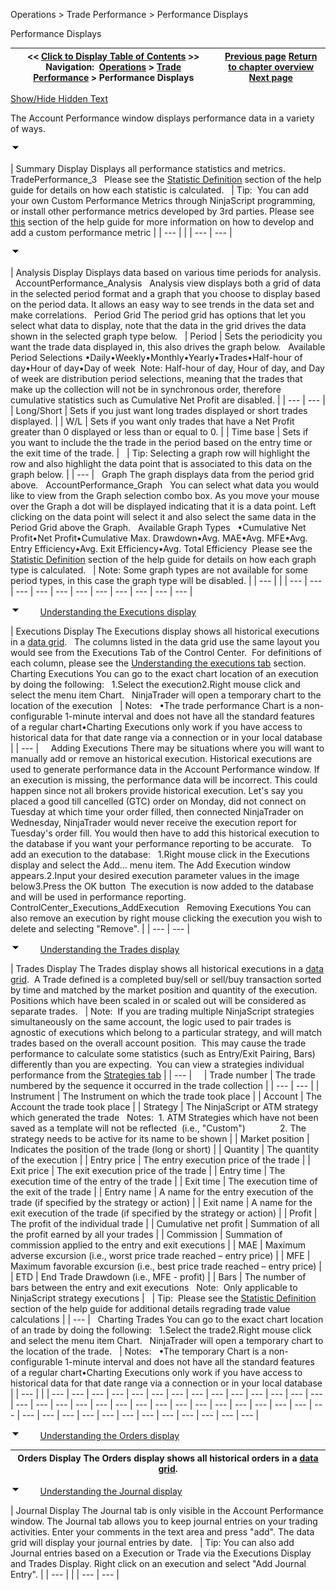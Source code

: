 ﻿


Operations \> Trade Performance \> Performance Displays






















Performance Displays







| \<\< [Click to Display Table of Contents](performance_displays.md) \>\> **Navigation:**     [Operations](operations.md) \> [Trade Performance](trade_performance.md) \> Performance Displays | [Previous page](using_trade_performance.md) [Return to chapter overview](trade_performance.md) [Next page](statistics_definitions.md) |
| --- | --- |




[Show/Hide Hidden Text](javascript:HMToggleExpandAll(!HMAnyToggleOpen()) "Click to open/close expanding sections")









The Account Performance window displays performance data in a variety of ways. 


![tog_minus](tog_minus.gif)




| Summary Display Displays all performance statistics and metrics.   TradePerformance_3   Please see the [Statistic Definition](statistics_definitions.md) section of the help guide for details on how each statistic is calculated.      | Tip:  You can add your own Custom Performance Metrics through NinjaScript programming, or install other performance metrics developed by 3rd parties. Please see [this](performance_metrics.md) section of the help guide for more information on how to develop and add a custom performance metric | | --- | |
| --- | --- |



![tog_minus](tog_minus.gif)




| Analysis Display Displays data based on various time periods for analysis.   AccountPerformance_Analysis   Analysis view displays both a grid of data in the selected period format and a graph that you choose to display based on the period data. It allows an easy way to see trends in the data set and make correlations.    Period Grid The period grid has options that let you select what data to display, note that the data in the grid drives the data shown in the selected graph type below.     | Period | Sets the periodicity you want the trade data displayed in, this also drives the graph below.    Available Period Selections •Daily•Weekly•Monthly•Yearly•Trades•Half\-hour of day•Hour of day•Day of week  Note: Half\-hour of day, Hour of day, and Day of week are distribution period selections, meaning that the trades that make up the collection will not be in synchronous order, therefore cumulative statistics such as Cumulative Net Profit are disabled. | | --- | --- | | Long/Short | Sets if you just want long trades displayed or short trades displayed. | | W/L | Sets if you want only trades that have a Net Profit greater than 0 displayed or less than or equal to 0\. | | Time base | Sets if you want to include the the trade in the period based on the entry time or the exit time of the trade. |        | Tip: Selecting a graph row will highlight the row and also highlight the data point that is associated to this data on the graph below. | | --- |      Graph The graph displays data from the period grid above.    AccountPerformance_Graph   You can select what data you would like to view from the Graph selection combo box. As you move your mouse over the Graph a dot will be displayed indicating that it is a data point. Left clicking on the data point will select it and also select the same data in the Period Grid above the Graph.    Available Graph Types   •Cumulative Net Profit•Net Profit•Cumulative Max. Drawdown•Avg. MAE•Avg. MFE•Avg. Entry Efficiency•Avg. Exit Efficiency•Avg. Total Efficiency  Please see the [Statistic Definition](statistics_definitions.md) section of the help guide for details on how each graph type is calculated.      | Note: Some graph types are not available for some period types, in this case the graph type will be disabled. | | --- | |
| --- | --- | --- | --- | --- | --- | --- | --- | --- | --- | --- |



![tog_minus](tog_minus.gif)        [Understanding the Executions display](javascript:HMToggle('toggle','UnderstandingTheExecutionsDisplay','UnderstandingTheExecutionsDisplay_ICON'))




| Executions Display The Executions display shows all historical executions in a [data grid](data_grids.md).   The columns listed in the data grid use the same layout you would see from the Executions Tab of the Control Center.  For definitions of each column, please see the [Understanding the executions tab](executions_tab.md) section.   Charting Executions You can go to the exact chart location of an execution by doing the following:   1\.Select the execution2\.Right mouse click and select the menu item Chart.   NinjaTrader will open a temporary chart to the location of the execution      | Notes:   •The trade performance Chart is a non\-configurable 1\-minute interval and does not have all the standard features of a regular chart•Charting Executions only work if you have access to historical data for that date range via a connection or in your local database | | --- |        Adding Executions There may be situations where you will want to manually add or remove an historical execution. Historical executions are used to generate performance data in the Account Performance window. If an execution is missing, the performance data will be incorrect. This could happen since not all brokers provide historical execution. Let's say you placed a good till cancelled (GTC) order on Monday, did not connect on Tuesday at which time your order filled, then connected NinjaTrader on Wednesday, NinjaTrader would never receive the execution report for Tuesday's order fill. You would then have to add this historical execution to the database if you want your performance reporting to be accurate.    To add an execution to the database:   1\.Right mouse click in the Executions display and select the Add... menu item. The Add Execution window appears.2\.Input your desired execution parameter values in the image below3\.Press the OK button  The execution is now added to the database and will be used in performance reporting.   ControlCenter_Executions_AddExecution   Removing Executions You can also remove an execution by right mouse clicking the execution you wish to delete and selecting "Remove". |
| --- | --- |



![tog_minus](tog_minus.gif)        [Understanding the Trades display](javascript:HMToggle('toggle','UnderstandingTheTradesDisplay','UnderstandingTheTradesDisplay_ICON'))




| Trades Display The Trades display shows all historical executions in a [data grid](data_grids.md).  A Trade defined is a completed buy/sell or sell/buy transaction sorted by time and matched by the market position and quantity of the execution.   Positions which have been scaled in or scaled out will be considered as separate trades.     | Note:  If you are trading multiple NinjaScript strategies simultaneously on the same account, the logic used to pair trades is agnostic of executions which belong to a particular strategy, and will match trades based on the overall account position.  This may cause the trade performance to calculate some statistics (such as Entry/Exit Pairing, Bars) differently than you are expecting.  You can view a strategies individual performance from the [Strategies tab](strategies_tab.md) | | --- |          | Trade number | The trade numbered by the sequence it occurred in the trade collection | | --- | --- | | Instrument | The Instrument on which the trade took place | | Account | The Account the trade took place | | Strategy | The NinjaScript or ATM strategy which generated the trade    Notes:  1\. ATM Strategies which have not been saved as a template will not be reflected  (i.e., "Custom")                2\. The strategy needs to be active for its name to be shown | | Market position | Indicates the position of the trade (long or short) | | Quantity | The quantity of the execution | | Entry price | The entry execution price of the trade | | Exit price | The exit execution price of the trade | | Entry time | The execution time of the entry of the trade | | Exit time | The execution time of the exit of the trade | | Entry name | A name for the entry execution of the trade (if specified by the strategy or action) | | Exit name | A name for the exit execution of the trade (if specified by the strategy or action) | | Profit | The profit of the individual trade | | Cumulative net profit | Summation of all the profit earned by all your trades | | Commission | Summation of commission applied to the entry and exit executions | | MAE | Maximum adverse excursion (i.e., worst price trade reached – entry price) | | MFE | Maximum favorable excursion (i.e., best price trade reached – entry price) | | ETD | End Trade Drawdown (i.e., MFE \- profit) | | Bars | The number of bars between the entry and exit executions   Note:  Only applicable to NinjaScript strategy executions |        | Tip:  Please see the [Statistic Definition](statistics_definitions.md) section of the help guide for additional details regrading trade value calculations | | --- |      Charting Trades You can go to the exact chart location of an trade by doing the following:   1\.Select the trade2\.Right mouse click and select the menu item Chart.   NinjaTrader will open a temporary chart to the location of the trade.      | Notes:   •The temporary Chart is a non\-configurable 1\-minute interval and does not have all the standard features of a regular chart•Charting Executions only work if you have access to historical data for that date range via a connection or in your local database | | --- | |
| --- | --- | --- | --- | --- | --- | --- | --- | --- | --- | --- | --- | --- | --- | --- | --- | --- | --- | --- | --- | --- | --- | --- | --- | --- | --- | --- | --- | --- | --- | --- | --- | --- | --- | --- | --- | --- | --- | --- | --- | --- | --- |



![tog_minus](tog_minus.gif)        [Understanding the Orders display](javascript:HMToggle('toggle','UnderstandingTheOrdersDisplay','UnderstandingTheOrdersDisplay_ICON'))




| Orders Display The Orders display shows all historical orders in a [data grid](data_grids.md). |
| --- |



![tog_minus](tog_minus.gif)        [Understanding the Journal display](javascript:HMToggle('toggle','UnderstandingTheJournalDisplay','UnderstandingTheJournalDisplay_ICON'))




| Journal Display The Journal tab is only visible in the Account Performance window. The Journal tab allows you to keep journal entries on your trading activities. Enter your comments in the text area and press "add". The data grid will display your journal entries by date.     | Tip: You can also add Journal entries based on a Execution or Trade via the Executions Display and Trades Display. Right click on an execution and select "Add Journal Entry". | | --- | |
| --- | --- |










